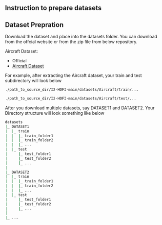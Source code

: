 ## Instruction to prepare datasets

## Dataset Prepration
Download the dataset and place into the datasets folder. You can download from the offcial website or from the zip file from below repository.

Aircraft Dataset:
- Official
- [Aircraft Dataset](https://drive.google.com/uc?export=download&id=1v_cOB1gOIneI-Y1vJC7WUSvwH2FP9qCS)
  
For example, after extracting the Aircraft dataset, your train and test subdirectory will look below
```bash
./path_to_source_dir/I2-HOFI-main/datasets/Aircraft/train/...

./path_to_source_dir/I2-HOFI-main/datasets/Aircraft/test/...
```
After you download multiple datasets, say DATASET1 and DATASET2. Your Directory structure will look something like below
```bash
datasets
|_ DATASET1
|  |_ train
|  |  |_ train_folder1
|  |  |_ train_folder2
|  |  |_ ...
|  |_ test
|     |_ test_folder1
|     |_ test_folder2
|     |_ ...
|
|_ DATASET2
|  |_ train
|  |  |_ train_folder1
|  |  |_ train_folder2
|  |  |_ ...
|  |_ test
|     |_ test_folder1
|     |_ test_folder2
|     |_ ...
|
|_ ...
```
